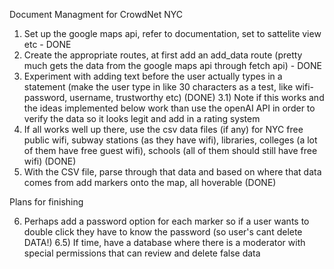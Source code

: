 Document Managment for CrowdNet NYC

1) Set up the google maps api, refer to documentation, set to sattelite view etc - DONE
2) Create the appropriate routes, at first add an add_data route (pretty much gets the data from the google maps api through fetch api) - DONE
3) Experiment with adding text before the user actually types in a statement  (make the user type in like 30 characters as a test, like wifi-password, username, trustworthy etc) (DONE)
    3.1) Note if this works and the ideas implemented below work than use the openAI API in order to verify the data so it looks legit and add in a rating system 
4) If all works well up there, use the csv data files (if any) for NYC free public wifi, subway stations (as they have wifi), libraries, colleges (a lot of them have free guest wifi), schools (all of them should still have free wifi) (DONE)
5) With the CSV file, parse through that data and based on where that data comes from add markers onto the map, all hoverable (DONE)

Plans for finishing 

6) Perhaps add a password option for each marker so if a user wants to double click they have to know the password (so user's cant delete DATA!)
    6.5) If time, have a database where there is a moderator with special permissions that can review and delete false data 
